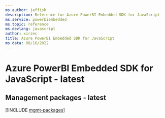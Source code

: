```yaml
---
ms.author: jeffish
description: Reference for Azure PowerBI Embedded SDK for JavaScript
ms.service: powerbiembedded
ms.topic: reference
ms.devlang: javascript
author: xirzec
title: Azure PowerBI Embedded SDK for JavaScript
ms.data: 08/16/2022
---
```

# Azure PowerBI Embedded SDK for JavaScript - latest

## Management packages - latest
[!INCLUDE [mgmt-packages](powerbi-embedded-mgmt-index.md)]